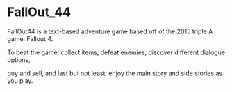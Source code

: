 # FallOut_44 

FallOut44 is a text-based adventure game based off of the 2015 triple A game: Fallout 4.

To beat the game: collect items, defeat enemies, discover different dialogue options,

buy and sell, and last but not least: enjoy the main story and side stories as you play.
